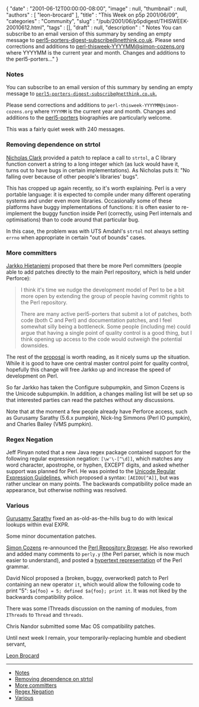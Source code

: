 {
   "date" : "2001-06-12T00:00:00-08:00",
   "image" : null,
   "thumbnail" : null,
   "authors" : [
      "leon-brocard"
   ],
   "title" : "This Week on p5p 2001/06/09",
   "categories" : "Community",
   "slug" : "/pub/2001/06/p5pdigest/THISWEEK-20010612.html",
   "tags" : [],
   "draft" : null,
   "description" : " Notes You can subscribe to an email version of this summary by sending an empty message to perl5-porters-digest-subscribe@netthink.co.uk. Please send corrections and additions to perl-thisweek-YYYYMM@simon-cozens.org where YYYYMM is the current year and month. Changes and additions to the perl5-porters..."
}



### <span id="Notes">Notes</span>

You can subscribe to an email version of this summary by sending an empty message to [`perl5-porters-digest-subscribe@netthink.co.uk`.](mailto:perl5-porters-digest-subscribe@netthink.co.uk)

Please send corrections and additions to `perl-thisweek-YYYYMM@simon-cozens.org` where `YYYYMM` is the current year and month. Changes and additions to the [perl5-porters](http://simon-cozens.org/writings/whos-who.html) biographies are particularly welcome.

This was a fairly quiet week with 240 messages.

### <span id="Removing_dependence_on_strtol">Removing dependence on strtol</span>

[Nicholas Clark](http://simon-cozens.org/writings/whos-who.html#CLARK) provided a patch to replace a call to `strtol`, a C library function convert a string to a long integer which (as luck would have it, turns out to have bugs in certain implementations). As Nicholas puts it: "No falling over because of other people's libraries' bugs".

This has cropped up again recently, so it's worth explaining. Perl is a very portable language: it is expected to compile under many different operating systems and under even more libraries. Occasionally some of these platforms have buggy implementations of functions: it is often easier to re-implement the buggy function inside Perl (correctly, using Perl internals and optimisations) than to code around that particular bug.

In this case, the problem was with UTS Amdahl's `strtol` not always setting `errno` when appropriate in certain "out of bounds" cases.

### <span id="More_committers">More committers</span>

[Jarkko Hietaniemi](http://simon-cozens.org/writings/whos-who.html#HIETANIEMI) proposed that there be more Perl committers (people able to add patches directly to the main Perl repository, which is held under Perforce):

> I think it's time we nudge the development model of Perl to be a bit more open by extending the group of people having commit rights to the Perl repository.
>
> There are many active perl5-porters that submit a lot of patches, both code (both C and Perl) and documentation patches, and I feel somewhat silly being a bottleneck. Some people (including me) could argue that having a single point of quality control is a good thing, but I think opening up access to the code would outweigh the potential downsides.

The rest of the [proposal](http://archive.develooper.com/perl5-porters@perl.org/msg58581.html) is worth reading, as it nicely sums up the situation. While it is good to have one central master control point for quality control, hopefully this change will free Jarkko up and increase the speed of development on Perl.

So far Jarkko has taken the Configure subpumpkin, and Simon Cozens is the Unicode subpumpkin. In addition, a changes mailing list will be set up so that interested parties can read the patches without any discussions.

Note that at the moment a few people already have Perforce access, such as Gurusamy Sarathy (5.6.x pumpkin), Nick-Ing Simmons (Perl IO pumpkin), and Charles Bailey (VMS pumpkin).

### <span id="Regex_Negation">Regex Negation</span>

Jeff Pinyan noted that a new Java regex package contained support for the following regular expression negation: `[\w'\-[^\d]]`, which matches any word character, apostrophe, or hyphen, EXCEPT digits, and asked whether support was planned for Perl. He was pointed to the [Unicode Regular Expression Guidelines](http://www.unicode.org/unicode/reports/tr18/), which proposed a syntax: `[AEIOU[^A]]`, but was rather unclear on many points. The backwards compatibility police made an appearance, but otherwise nothing was resolved.

### <span id="Various">Various</span>

[Gurusamy Sarathy](http://simon-cozens.org/writings/whos-who.html#GURUSAMY) fixed an as-old-as-the-hills bug to do with lexical lookups within eval EXPR.

Some minor documentation patches.

[Simon Cozens](http://simon-cozens.org/writings/whos-who.html#COZENS) re-announced the [Perl Repository Browser](http://public.activestate.com/cgi-bin/perlbrowse). He also reworked and added many comments to `perly.y` (the Perl parser, which is now much easier to understand), and posted a [hypertext representation](http://simon-cozens.org/hacks/grammar.pdf) of the Perl grammar.

David Nicol proposed a (broken, buggy, overworked) patch to Perl containing an new operator `it`, which would allow the following code to print "5": `$a{foo} = 5; defined $a{foo}; print it`. It was not liked by the backwards compatibility police.

There was some IThreads discussion on the naming of modules, from `IThreads` to `Thread` and `threads`.

Chris Nandor submitted some Mac OS compatibility patches.

Until next week I remain, your temporarily-replacing humble and obedient servant,

[Leon Brocard](mailto:leon@iterative-software.com)

------------------------------------------------------------------------

-   [Notes](#Notes)
-   [Removing dependence on strtol](#Removing_dependence_on_strtol)
-   [More committers](#More_committers)
-   [Regex Negation](#Regex_Negation)
-   [Various](#Various)


